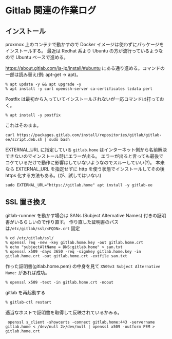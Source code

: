 # Gitlab 関連の作業ログ

## インストール

proxmox 上のコンテナで動かすので Docker イメージは使わずにパッケージをインストールする。
最近は Redhat 系より Ubuntu の方が流行っているようなので Ubuntu ベースで進める。

https://about.gitlab.com/ja-jp/install/#ubuntu にある通り進める。コマンドの一部は読み替え(例: apt-get -> apt)。

```
% apt update -y && apt upgrade -y
% apt install -y curl openssh-server ca-certificates tzdata perl
```

Postfix は最初から入っていてインストールされないが一応コマンドは打っておく。

```
% apt install -y postfix
```

これはそのまま。

```
curl https://packages.gitlab.com/install/repositories/gitlab/gitlab-ee/script.deb.sh | sudo bash
```

EXTERNAL_URL に指定している `gitlab.home` はインターネット側から名前解決できないのでインストール時にエラーが出る。
エラーが出ると言っても最後でコケているだけで動作に影響はしていないようなのでスルーしていい(?)。
本来なら EXTERNAL_URL を指定せずに http を使う状態でインストールしてその後 https 化する方法もある。(が、試してはいない)

```
sudo EXTERNAL_URL="https://gitlab.home" apt install -y gitlab-ee
```

## SSL 置き換え

gitlab-runnner を動かす場合は SANs (Subject Alternative Names) 付きの証明書がいるらしいので作り直す。
作り直した証明書のパスは`/etc/gitlab/ssl/<FQDN>.crt` 固定

```
% cd /etc/gitlab/ssl/
% openssl req -new -key gitlab.home.key -out gitlab.home.crt
% echo "subjectAltName = DNS:gitlab.home" > san.txt
% openssl x509 -days 3650 -req -signkey gitlab.home.key -in gitlab.home.crt -out gitlab.home.crt -extfile san.txt
```

作った証明書(gitlab.home.pem) の中身を見て `X509v3 Subject Alternative Name:` があれば成功。

```
% openssl x509 -text -in gitlab.home.crt -noout
```

gitlab を再起動する

```
% gitlab-ctl restart
```

適当なホストで証明書を取得して反映されているかみる。
```
 openssl s_client -showcerts -connect gitlab.home:443 -servername gitlab.home < /dev/null 2>/dev/null | openssl x509 -outform PEM > gitlab.home.crt
```